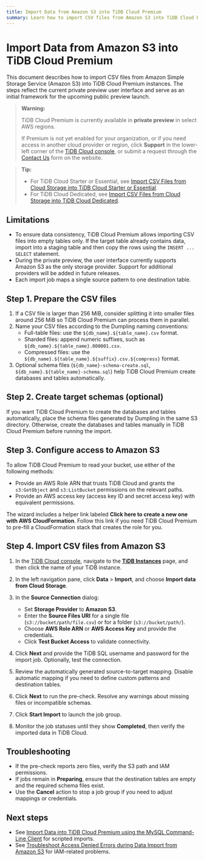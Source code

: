 ```yaml
---
title: Import Data from Amazon S3 into TiDB Cloud Premium
summary: Learn how to import CSV files from Amazon S3 into TiDB Cloud Premium instances using the console wizard.
---
```


# Import Data from Amazon S3 into TiDB Cloud Premium

This document describes how to import CSV files from Amazon Simple Storage Service (Amazon S3) into TiDB Cloud Premium instances. The steps reflect the current private preview user interface and serve as an initial framework for the upcoming public preview launch.

> **Warning:**
>
> TiDB Cloud Premium is currently available in **private preview** in select AWS regions.
>
> If Premium is not yet enabled for your organization, or if you need access in another cloud provider or region, click **Support** in the lower-left corner of the [TiDB Cloud console](https://tidbcloud.com/), or submit a request through the [Contact Us](https://www.pingcap.com/contact-us) form on the website.

> **Tip:**
>
> - For TiDB Cloud Starter or Essential, see [Import CSV Files from Cloud Storage into TiDB Cloud Starter or Essential](/tidb-cloud/import-csv-files-serverless.md).
> - For TiDB Cloud Dedicated, see [Import CSV Files from Cloud Storage into TiDB Cloud Dedicated](/tidb-cloud/import-csv-files.md).

## Limitations

- To ensure data consistency, TiDB Cloud Premium allows importing CSV files into empty tables only. If the target table already contains data, import into a staging table and then copy the rows using the `INSERT ... SELECT` statement.
- During the private preview, the user interface currently supports Amazon S3 as the only storage provider. Support for additional providers will be added in future releases.
- Each import job maps a single source pattern to one destination table.

## Step 1. Prepare the CSV files

1. If a CSV file is larger than 256 MiB, consider splitting it into smaller files around 256 MiB so TiDB Cloud Premium can process them in parallel.
2. Name your CSV files according to the Dumpling naming conventions:
   - Full-table files: use the `${db_name}.${table_name}.csv` format.
   - Sharded files: append numeric suffixes, such as `${db_name}.${table_name}.000001.csv`.
   - Compressed files: use the `${db_name}.${table_name}.${suffix}.csv.${compress}` format.
3. Optional schema files (`${db_name}-schema-create.sql`, `${db_name}.${table_name}-schema.sql`) help TiDB Cloud Premium create databases and tables automatically.

<!--Todo
These naming conventions are identical to the TiDB Cloud Serverless workflow. Update this section after we validate the Premium defaults.
-->

## Step 2. Create target schemas (optional)

If you want TiDB Cloud Premium to create the databases and tables automatically, place the schema files generated by Dumpling in the same S3 directory. Otherwise, create the databases and tables manually in TiDB Cloud Premium before running the import.

## Step 3. Configure access to Amazon S3

To allow TiDB Cloud Premium to read your bucket, use either of the following methods:

- Provide an AWS Role ARN that trusts TiDB Cloud and grants the `s3:GetObject` and `s3:ListBucket` permissions on the relevant paths.
- Provide an AWS access key (access key ID and secret access key) with equivalent permissions.

The wizard includes a helper link labeled **Click here to create a new one with AWS CloudFormation**. Follow this link if you need TiDB Cloud Premium to pre-fill a CloudFormation stack that creates the role for you.

## Step 4. Import CSV files from Amazon S3

1. In the [TiDB Cloud console](https://tidbcloud.com/tidbs), navigate to the [**TiDB Instances**](https://tidbcloud.com/tidbs) page, and then click the name of your TiDB instance.
2. In the left navigation pane, click **Data** > **Import**, and choose **Import data from Cloud Storage**.
3. In the **Source Connection** dialog:
    - Set **Storage Provider** to **Amazon S3**.
    - Enter the **Source Files URI** for a single file (`s3://bucket/path/file.csv`) or for a folder    (`s3://bucket/path/`).
    - Choose **AWS Role ARN** or **AWS Access Key** and provide the credentials.
    - Click **Test Bucket Access** to validate connectivity.  <!--Todo-- Known preview issue: the button returns to the idle state without a success toast.-->

4. Click **Next** and provide the TiDB SQL username and password for the import job. Optionally, test the connection.
5. Review the automatically generated source-to-target mapping. Disable automatic mapping if you need to define custom patterns and destination tables.
6. Click **Next** to run the pre-check. Resolve any warnings about missing files or incompatible schemas.
7. Click **Start Import** to launch the job group.
8. Monitor the job statuses until they show **Completed**, then verify the imported data in TiDB Cloud.

## Troubleshooting

- If the pre-check reports zero files, verify the S3 path and IAM permissions.
- If jobs remain in **Preparing**, ensure that the destination tables are empty and the required schema files exist.
- Use the **Cancel** action to stop a job group if you need to adjust mappings or credentials.

## Next steps

- See [Import Data into TiDB Cloud Premium using the MySQL Command-Line Client](/tidb-cloud/premium/import-with-mysql-cli-premium.md) for scripted imports.
- See [Troubleshoot Access Denied Errors during Data Import from Amazon S3](/tidb-cloud/troubleshoot-import-access-denied-error.md) for IAM-related problems.
